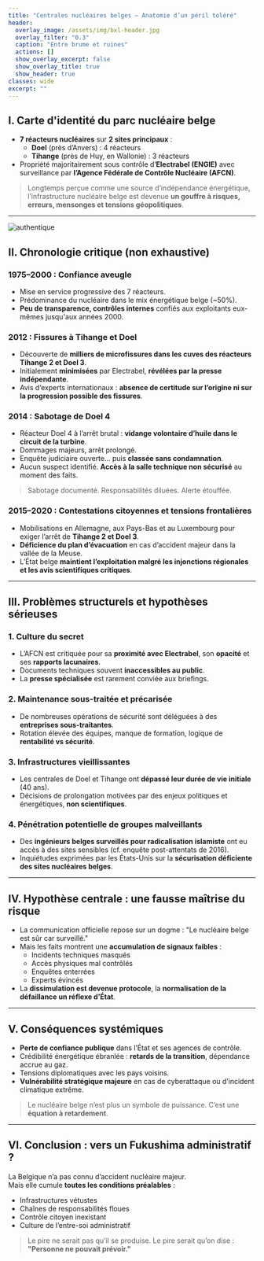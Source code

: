 ```yaml
---
title: "Centrales nucléaires belges – Anatomie d’un péril toléré"
header:
  overlay_image: /assets/img/bxl-header.jpg
  overlay_filter: "0.3"
  caption: "Entre brume et ruines"
  actions: []
  show_overlay_excerpt: false
  show_overlay_title: true
  show_header: true
classes: wide
excerpt: ""
---
```


## I. Carte d'identité du parc nucléaire belge

- **7 réacteurs nucléaires** sur **2 sites principaux** :
  - **Doel** (près d’Anvers) : 4 réacteurs
  - **Tihange** (près de Huy, en Wallonie) : 3 réacteurs
- Propriété majoritairement sous contrôle d’**Electrabel (ENGIE)** avec surveillance par **l’Agence Fédérale de Contrôle Nucléaire (AFCN)**.

> Longtemps perçue comme une source d’indépendance énergétique, l’infrastructure nucléaire belge est devenue **un gouffre à risques, erreurs, mensonges et tensions géopolitiques**.

---

![authentique](https://dl.ouaisfi.eu/images/captures/authentique.jpg)

## II. Chronologie critique (non exhaustive)

### 1975–2000 : Confiance aveugle

- Mise en service progressive des 7 réacteurs.
- Prédominance du nucléaire dans le mix énergétique belge (~50%).
- **Peu de transparence, contrôles internes** confiés aux exploitants eux-mêmes jusqu'aux années 2000.

### 2012 : **Fissures à Tihange et Doel**

- Découverte de **milliers de microfissures dans les cuves des réacteurs Tihange 2 et Doel 3**.
- Initialement **minimisées** par Electrabel, **révélées par la presse indépendante**.
- Avis d’experts internationaux : **absence de certitude sur l’origine ni sur la progression possible des fissures**.

### 2014 : **Sabotage de Doel 4**

- Réacteur Doel 4 à l’arrêt brutal : **vidange volontaire d’huile dans le circuit de la turbine**.
- Dommages majeurs, arrêt prolongé.
- Enquête judiciaire ouverte… puis **classée sans condamnation**.
- Aucun suspect identifié. **Accès à la salle technique non sécurisé** au moment des faits.

> Sabotage documenté. Responsabilités diluées. Alerte étouffée.

### 2015–2020 : **Contestations citoyennes et tensions frontalières**

- Mobilisations en Allemagne, aux Pays-Bas et au Luxembourg pour exiger l’arrêt de **Tihange 2 et Doel 3**.
- **Déficience du plan d’évacuation** en cas d’accident majeur dans la vallée de la Meuse.
- L’État belge **maintient l’exploitation malgré les injonctions régionales et les avis scientifiques critiques**.

---

## III. Problèmes structurels et hypothèses sérieuses

### 1. **Culture du secret**
- L’AFCN est critiquée pour sa **proximité avec Electrabel**, son **opacité** et ses **rapports lacunaires**.
- Documents techniques souvent **inaccessibles au public**.
- La **presse spécialisée** est rarement conviée aux briefings.

### 2. **Maintenance sous-traitée et précarisée**
- De nombreuses opérations de sécurité sont déléguées à des **entreprises sous-traitantes**.
- Rotation élevée des équipes, manque de formation, logique de **rentabilité vs sécurité**.

### 3. **Infrastructures vieillissantes**
- Les centrales de Doel et Tihange ont **dépassé leur durée de vie initiale** (40 ans).
- Décisions de prolongation motivées par des enjeux politiques et énergétiques, **non scientifiques**.

### 4. **Pénétration potentielle de groupes malveillants**
- Des **ingénieurs belges surveillés pour radicalisation islamiste** ont eu accès à des sites sensibles (cf. enquête post-attentats de 2016).
- Inquiétudes exprimées par les États-Unis sur la **sécurisation déficiente des sites nucléaires belges**.

---

## IV. Hypothèse centrale : une **fausse maîtrise du risque**

- La communication officielle repose sur un dogme : "Le nucléaire belge est sûr car surveillé."
- Mais les faits montrent une **accumulation de signaux faibles** :
  - Incidents techniques masqués
  - Accès physiques mal contrôlés
  - Enquêtes enterrées
  - Experts évincés
- La **dissimulation est devenue protocole**, la **normalisation de la défaillance un réflexe d’État**.

---

## V. Conséquences systémiques

- **Perte de confiance publique** dans l’État et ses agences de contrôle.
- Crédibilité énergétique ébranlée : **retards de la transition**, dépendance accrue au gaz.
- Tensions diplomatiques avec les pays voisins.
- **Vulnérabilité stratégique majeure** en cas de cyberattaque ou d’incident climatique extrême.

> Le nucléaire belge n’est plus un symbole de puissance. C’est une **équation à retardement**.

---

## VI. Conclusion : vers un Fukushima administratif ?

La Belgique n’a pas connu d’accident nucléaire majeur.  
Mais elle cumule **toutes les conditions préalables** :  
- Infrastructures vétustes  
- Chaînes de responsabilités floues  
- Contrôle citoyen inexistant  
- Culture de l’entre-soi administratif  

> Le pire ne serait pas qu’il se produise. Le pire serait qu’on dise :  
> **"Personne ne pouvait prévoir."**


